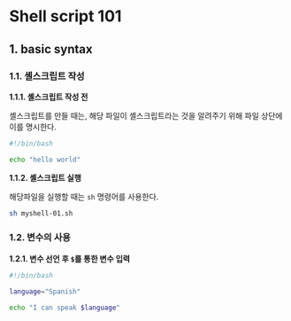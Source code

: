 # Shell script 101

## 1. basic syntax

### 1.1. 셸스크립트 작성

**1.1.1. 셸스크립트 작성 전**

셸스크립트를 만들 때는, 해당 파일이 셸스크립트라는 것을 알려주기 위해 파일 상단에 이를 명시한다.

```bash
#!/bin/bash

echo "hello world"
```

**1.1.2. 셸스크립트 실행**

해당파일을 실행할 때는 `sh` 명령어를 사용한다.

```bash
sh myshell-01.sh
```

### 1.2.  변수의 사용

**1.2.1. 변수 선언 후 `$`를 통한 변수 입력** 

```bash
#!/bin/bash

language="Spanish"

echo "I can speak $language"
```




